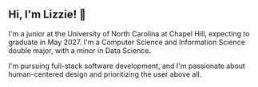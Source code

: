 ## Hi, I'm Lizzie! 🌸

I'm a junior at the University of North Carolina at Chapel Hill, expecting to graduate in May 2027. I'm a Computer Science and Information Science double major, with a minor in Data Science.

I'm pursuing full-stack software development, and I'm passionate about human-centered design and prioritizing the user above all.
